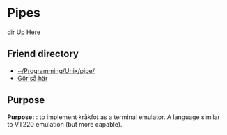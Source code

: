 # Pipes

[dir](dir.md) [Up](../dir.md) [Here](.)

## Friend directory

* [~/Programming/Unix/pipe/](~/Programming/Unix/pipe/dir.md)
* [Gör så här](/home/rursus/Programming/Unix/pipe/gör-så-här.md)

## Purpose

**Purpose:**
: to implement kråkfot as a terminal emulator. A language similar to VT220 emulation (but more capable).
